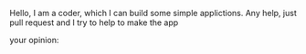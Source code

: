 Hello,  I am a coder, which I can build some simple applictions. Any help, just pull request and I try to help to make the app

your opinion: 
